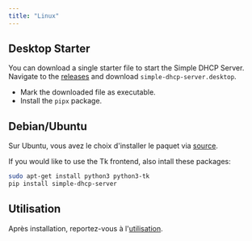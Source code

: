 ```yaml
---
title: "Linux"
---
```


## Desktop Starter

You can download a single starter file to start the Simple DHCP Server. Navigate
to the [releases][2] and download `simple-dhcp-server.desktop`.

* Mark the downloaded file as executable.
* Install the `pipx` package.

## Debian/Ubuntu

Sur Ubuntu, vous avez le choix d'installer le paquet via [source][1].

If you would like to use the Tk frontend, also intall these packages:

```sh
sudo apt-get install python3 python3-tk
pip install simple-dhcp-server
```

## Utilisation

Après installation, reportez-vous à l'[utilisation][3].

[1]: source.md
[2]: https://github.com/niccokunzmann/simple_dhcp_server/releases
[3]: /usage/cmd.md
